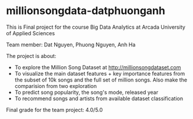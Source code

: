 # millionsongdata-datphuonganh

This is Final project for the course Big Data Analytics at Arcada University of Applied Sciences

Team member: Dat Nguyen, Phuong Nguyen, Anh Ha

The project is about:
- To explore the Million Song Dataset at http://millionsongdataset.com
- To visualize the main dataset features + key importance features from the subset of 10k songs and the full set of million songs. Also make the comparision from two exploration
- To predict song popularity, the song's mode, released year
- To recommend songs and artists from available dataset classification

Final grade for the team project: 4.0/5.0
